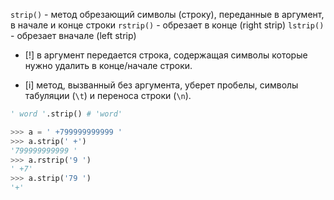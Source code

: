`strip()` - метод обрезающий символы (строку), переданные в аргумент, в начале и конце строки
`rstrip()` - обрезает в конце (right strip)
`lstrip()` - обрезает вначале (left strip)

- [!] в аргумент передается строка, содержащая символы которые нужно удалить в конце/начале строки.

- [i] метод, вызванный без аргумента, уберет пробелы, символы табуляции (`\t`) и переноса строки (`\n`).
```python
' word '.strip() # 'word'
```

```python
>>> a = ' +799999999999 '
>>> a.strip(' +')
'799999999999 '
>>> a.rstrip('9 ')
' +7'
>>> a.strip('79 ')
'+'
```